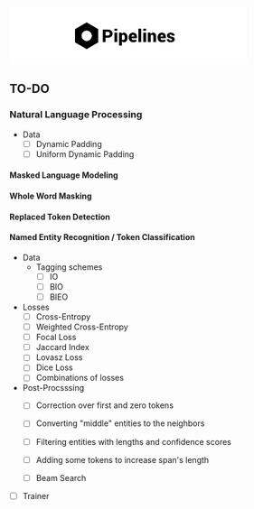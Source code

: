 ![Pipelines logo](assets/pipelines_logo.png)


## TO-DO

### Natural Language Processing

- Data
    - [ ] Dynamic Padding
    - [ ] Uniform Dynamic Padding

#### Masked Language Modeling
#### Whole Word Masking
#### Replaced Token Detection

#### Named Entity Recognition / Token Classification
- Data
    - Tagging schemes
        - [ ] IO
        - [ ] BIO
        - [ ] BIEO
- Losses
    - [ ] Cross-Entropy
    - [ ] Weighted Cross-Entropy
    - [ ] Focal Loss
    - [ ] Jaccard Index
    - [ ] Lovasz Loss
    - [ ] Dice Loss
    - [ ] Combinations of losses

- Post-Procsssing
    - [ ] Correction over first and zero tokens
    - [ ] Converting "middle" entities to the neighbors
    - [ ] Filtering entities with lengths and confidence scores
    - [ ] Adding some tokens to increase span's length
    - [ ] Beam Search
 

- [ ] Trainer
